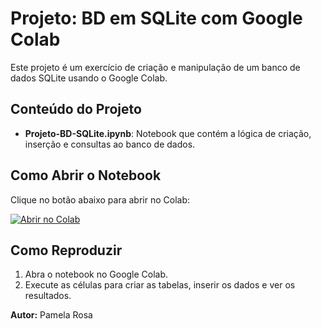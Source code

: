 # Projeto: BD em SQLite com Google Colab

Este projeto é um exercício de criação e manipulação de um banco de dados SQLite usando o Google Colab.

## Conteúdo do Projeto
- **Projeto-BD-SQLite.ipynb**: Notebook que contém a lógica de criação, inserção e consultas ao banco de dados.

## Como Abrir o Notebook
Clique no botão abaixo para abrir no Colab:

[![Abrir no Colab](https://colab.research.google.com/assets/colab-badge.svg)](https://colab.research.google.com/github/PamelaRosa23/projeto-bd-colab/blob/main/Projeto-BD-SQLite.ipynb)

## Como Reproduzir
1. Abra o notebook no Google Colab.
2. Execute as células para criar as tabelas, inserir os dados e ver os resultados.

**Autor:** Pamela Rosa
